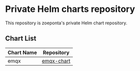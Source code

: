 # Private Helm charts repository

This repository is zoeponta's private Helm chart repository.

## Chart List

| Chart Name | Repository |
| ---------- | ---------- |
| emqx | [emqx-chart](https://github.com/zoeponta/emqx-chart) |
